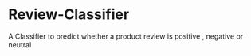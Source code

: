 # Review-Classifier
A Classifier to predict whether a product review is positive , negative or neutral

